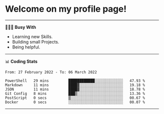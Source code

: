 # Welcome on my profile page!
<!-- print(("dralla"[::-1]+"s").capitalize()) -->

---
👨🏻‍💻 **Busy With**
* Learning new Skills.
* Building small Projects.
* Being helpful.

---
📊 **Coding Stats**
<!--START_SECTION:waka-->

```text
From: 27 February 2022 - To: 06 March 2022

PowerShell   29 mins         ████████████░░░░░░░░░░░░░   47.93 %
Markdown     11 mins         ████▓░░░░░░░░░░░░░░░░░░░░   19.18 %
JSON         11 mins         ████▓░░░░░░░░░░░░░░░░░░░░   18.78 %
Git Config   8 mins          ███▒░░░░░░░░░░░░░░░░░░░░░   13.36 %
PostScript   0 secs          ▒░░░░░░░░░░░░░░░░░░░░░░░░   00.67 %
Docker       0 secs          ░░░░░░░░░░░░░░░░░░░░░░░░░   00.07 %
```

<!--END_SECTION:waka-->
---
